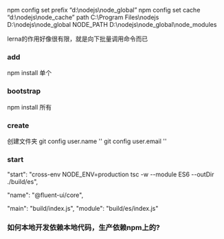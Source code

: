 npm config set prefix “d:\nodejs\node_global”
npm config set cache “d:\nodejs\node_cache”
path  C:\Program Files\nodejs  D:\nodejs\node_global
NODE_PATH  D:\nodejs\node_global\node_modules




lerna的作用好像很有限，就是向下批量调用命令而已
### add
npm install 单个
### bootstrap
npm install 所有


### create
创建文件夹
git config user.name ''
git config user.email ''
### start
"start": "cross-env NODE_ENV=production tsc -w --module ES6 --outDir ./build/es",

"name": "@fluent-ui/core",

"main": "build/index.js",
"module": "build/es/index.js"

### 如何本地开发依赖本地代码，生产依赖npm上的?
